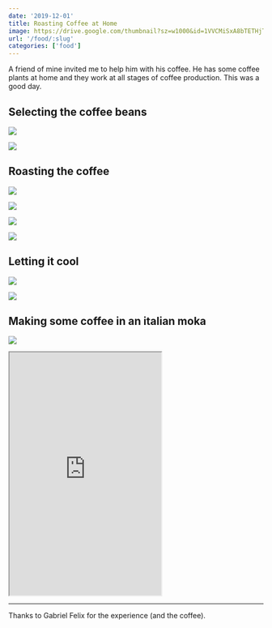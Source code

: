 ```yaml
---
date: '2019-12-01'
title: Roasting Coffee at Home
image: https://drive.google.com/thumbnail?sz=w1000&id=1VVCMiSxA8bTETHjTCDKn1Simdvya0A7Z
url: '/food/:slug'
categories: ['food']
---
```


A friend of mine invited me to help him with his coffee. He has some coffee plants at home and they work at all stages of coffee production. This was a good day.

<!--more-->

## Selecting the coffee beans

![](https://drive.google.com/thumbnail?sz=w1000&id=1ze35QMLlebGYMHYYYdVVZPf4TCAsgV6h)

![](https://drive.google.com/thumbnail?sz=w1000&id=1yqnKw1XQh11ejePlX47FRi95d6na5wfL)

## Roasting the coffee

![](https://drive.google.com/thumbnail?sz=w1000&id=1b0yWFHDED41EljeYL3ZCgeAd6AO8Bc_r)

![](https://drive.google.com/thumbnail?sz=w1000&id=1NJiIZEVirpQxQXUaRNUVQEg1fazWaKjj)

![](https://drive.google.com/thumbnail?sz=w1000&id=1vSyAYTo-dveRA1HS5LAyaRc2L5Kw1K-U)

![](https://drive.google.com/thumbnail?sz=w1000&id=11cdOM460FiCIch2GuJH8oN92LYZ6P2K8)

## Letting it cool

![](https://drive.google.com/thumbnail?sz=w1000&id=1lWUry9xtav-ysffjpcts0KjwI2oWFk53)

![](https://drive.google.com/thumbnail?sz=w1000&id=1VVCMiSxA8bTETHjTCDKn1Simdvya0A7Z)

## Making some coffee in an italian moka

![](https://drive.google.com/thumbnail?sz=w1000&id=1bVVWstzM1_hYNqY-JBbIILVFCBJ3_m53)

<iframe src="https://drive.google.com/file/d/11iUuY0-5Yk0KHtQECtyMHdwZutmC41dJ/preview" class="is-fullwidth" height="480"></iframe>

* * * 

Thanks to Gabriel Felix for the experience (and the coffee).

